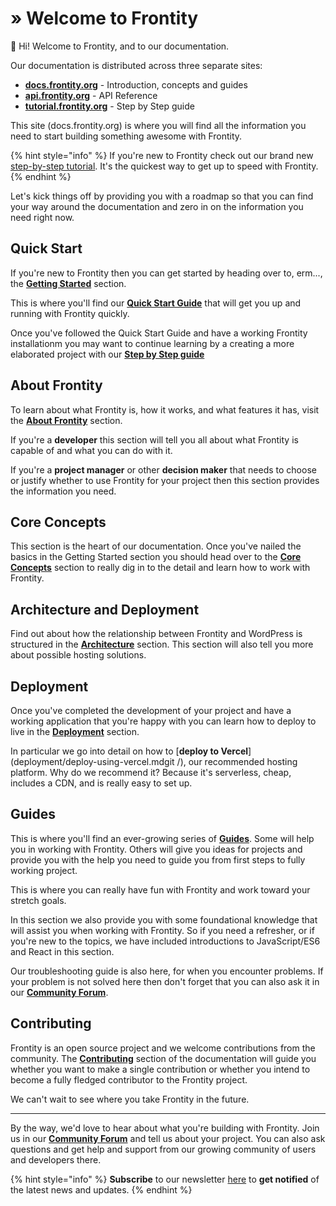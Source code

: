 # » Welcome to Frontity

**👋** Hi! Welcome to Frontity, and to our documentation.

Our documentation is distributed across three separate sites:

- [**docs.frontity.org**](https://docs.frontity.org) - Introduction, concepts and guides
- [**api.frontity.org**](https://api.frontity.org) - API Reference
- [**tutorial.frontity.org**](https://tutorial.frontity.org) - Step by Step guide

This site (docs.frontity.org) is where you will find all the information you need to start building something awesome with Frontity.

{% hint style="info" %}
If you're new to Frontity check out our brand new [step-by-step tutorial](https://tutorial.frontity.org/). It's the quickest way to get up to speed with Frontity.
{% endhint %}

Let's kick things off by providing you with a roadmap so that you can find your way around the documentation and zero in on the information you need right now.

## **Quick Start**

If you're new to Frontity then you can get started by heading over to, erm..., the [**Getting Started**](getting-started/) section.

This is where you'll find our [**Quick Start Guide**](getting-started/quick-start-guide.md) that will get you up and running with Frontity quickly.

Once you've followed the Quick Start Guide and have a working Frontity installationm you may want to continue learning by a creating a more elaborated project with our **[Step by Step guide](tutorial.frontity.org)**

## **About Frontity**

To learn about what Frontity is, how it works, and what features it has, visit the
[**About Frontity**](about/) section.

If you're a **developer** this section will tell you all about what Frontity is capable of and what you can do with it.

If you're a **project manager** or other **decision maker** that needs to choose or justify whether to use Frontity for your project then this section provides the information you need.

## **Core Concepts**

This section is the heart of our documentation. Once you've nailed the basics in the Getting Started section you should head over to the [**Core Concepts**](learning-frontity/) section to really dig in to the detail and learn how to work with Frontity.

## **Architecture and Deployment**

Find out about how the relationship between Frontity and WordPress is structured in the [**Architecture**](architecture.md/) section. This section will also tell you more about possible hosting solutions.

## **Deployment**

Once you've completed the development of your project and have a working application that you're happy with you can learn how to deploy to live in the [**Deployment**](deployment/) section.

In particular we go into detail on how to [**deploy to Vercel**](deployment/deploy-using-vercel.mdgit /), our recommended hosting platform. Why do we recommend it? Because it's serverless, cheap, includes a CDN, and is really easy to set up.

## **Guides**

This is where you'll find an ever-growing series of [**Guides**](guides/). Some will help you in working with Frontity. Others will give you ideas for projects and provide you with the help you need to guide you from first steps to fully working project.

This is where you can really have fun with Frontity and work toward your stretch goals.

In this section we also provide you with some foundational knowledge that will assist you when working with Frontity. So if you need a refresher, or if you're new to the topics, we have included introductions to JavaScript/ES6 and React in this section.

Our troubleshooting guide is also here, for when you encounter problems. If your problem is not solved here then don't forget that you can also ask it in our [**Community Forum**](https://community.frontity.org).

## **Contributing**

Frontity is an open source project and we welcome contributions from the community. The [**Contributing**](contributing/) section of the documentation will guide you whether you want to make a single contribution or whether you intend to become a fully fledged contributor to the Frontity project.

We can't wait to see where you take Frontity in the future.

---

By the way, we'd love to hear about what you're building with Frontity. Join us in our [**Community Forum**](https://community.frontity.org) and tell us about your project. You can also ask questions and get help and support from our growing community of users and developers there.

{% hint style="info" %}
**Subscribe** to our newsletter [here](https://frontity.org/#newsletter) to **get notified** of the latest news and updates.
{% endhint %}
